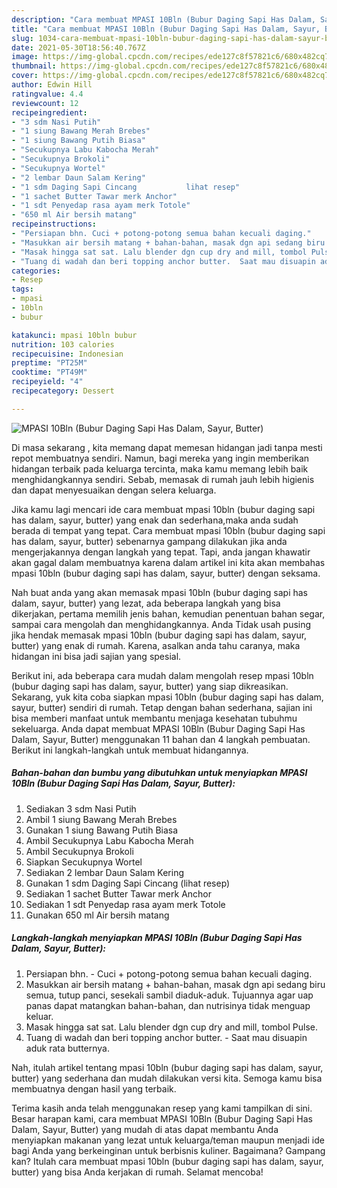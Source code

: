 ```yaml
---
description: "Cara membuat MPASI 10Bln (Bubur Daging Sapi Has Dalam, Sayur, Butter) yang enak Untuk Jualan"
title: "Cara membuat MPASI 10Bln (Bubur Daging Sapi Has Dalam, Sayur, Butter) yang enak Untuk Jualan"
slug: 1034-cara-membuat-mpasi-10bln-bubur-daging-sapi-has-dalam-sayur-butter-yang-enak-untuk-jualan
date: 2021-05-30T18:56:40.767Z
image: https://img-global.cpcdn.com/recipes/ede127c8f57821c6/680x482cq70/mpasi-10bln-bubur-daging-sapi-has-dalam-sayur-butter-foto-resep-utama.jpg
thumbnail: https://img-global.cpcdn.com/recipes/ede127c8f57821c6/680x482cq70/mpasi-10bln-bubur-daging-sapi-has-dalam-sayur-butter-foto-resep-utama.jpg
cover: https://img-global.cpcdn.com/recipes/ede127c8f57821c6/680x482cq70/mpasi-10bln-bubur-daging-sapi-has-dalam-sayur-butter-foto-resep-utama.jpg
author: Edwin Hill
ratingvalue: 4.4
reviewcount: 12
recipeingredient:
- "3 sdm Nasi Putih"
- "1 siung Bawang Merah Brebes"
- "1 siung Bawang Putih Biasa"
- "Secukupnya Labu Kabocha Merah"
- "Secukupnya Brokoli"
- "Secukupnya Wortel"
- "2 lembar Daun Salam Kering"
- "1 sdm Daging Sapi Cincang           lihat resep"
- "1 sachet Butter Tawar merk Anchor"
- "1 sdt Penyedap rasa ayam merk Totole"
- "650 ml Air bersih matang"
recipeinstructions:
- "Persiapan bhn. Cuci + potong-potong semua bahan kecuali daging."
- "Masukkan air bersih matang + bahan-bahan, masak dgn api sedang biru semua, tutup panci, sesekali sambil diaduk-aduk. Tujuannya agar uap panas dapat matangkan bahan-bahan, dan nutrisinya tidak menguap keluar."
- "Masak hingga sat sat. Lalu blender dgn cup dry and mill, tombol Pulse."
- "Tuang di wadah dan beri topping anchor butter.  Saat mau disuapin aduk rata butternya."
categories:
- Resep
tags:
- mpasi
- 10bln
- bubur

katakunci: mpasi 10bln bubur 
nutrition: 103 calories
recipecuisine: Indonesian
preptime: "PT25M"
cooktime: "PT49M"
recipeyield: "4"
recipecategory: Dessert

---
```



![MPASI 10Bln (Bubur Daging Sapi Has Dalam, Sayur, Butter)](https://img-global.cpcdn.com/recipes/ede127c8f57821c6/680x482cq70/mpasi-10bln-bubur-daging-sapi-has-dalam-sayur-butter-foto-resep-utama.jpg)

Di masa  sekarang , kita memang dapat memesan hidangan jadi tanpa mesti repot membuatnya sendiri. Namun, bagi mereka yang ingin memberikan hidangan terbaik pada keluarga tercinta, maka kamu memang lebih baik menghidangkannya sendiri. Sebab, memasak di rumah jauh lebih higienis dan dapat menyesuaikan dengan selera keluarga.

Jika kamu lagi mencari ide cara membuat mpasi 10bln (bubur daging sapi has dalam, sayur, butter) yang enak dan sederhana,maka anda sudah berada di tempat yang tepat. Cara membuat mpasi 10bln (bubur daging sapi has dalam, sayur, butter)  sebenarnya gampang dilakukan jika anda mengerjakannya dengan langkah yang tepat. Tapi, anda jangan khawatir akan gagal dalam membuatnya 
karena dalam artikel ini kita akan membahas mpasi 10bln (bubur daging sapi has dalam, sayur, butter) dengan seksama.  



Nah buat anda yang akan memasak mpasi 10bln (bubur daging sapi has dalam, sayur, butter) yang lezat, ada beberapa langkah yang bisa dikerjakan, pertama memilih jenis bahan, kemudian penentuan bahan segar, sampai cara mengolah dan menghidangkannya. Anda Tidak usah pusing jika hendak memasak mpasi 10bln (bubur daging sapi has dalam, sayur, butter) yang enak di rumah. Karena, asalkan anda  tahu caranya, maka hidangan ini bisa jadi sajian yang spesial.

Berikut ini, ada beberapa cara mudah dalam mengolah resep mpasi 10bln (bubur daging sapi has dalam, sayur, butter) yang siap dikreasikan. Sekarang, yuk kita coba siapkan mpasi 10bln (bubur daging sapi has dalam, sayur, butter) sendiri di rumah. Tetap dengan bahan sederhana, sajian ini bisa memberi manfaat untuk membantu menjaga kesehatan tubuhmu sekeluarga. Anda dapat membuat MPASI 10Bln (Bubur Daging Sapi Has Dalam, Sayur, Butter) menggunakan 11 bahan dan 4 langkah pembuatan. Berikut ini langkah-langkah untuk membuat hidangannya.

<!--inarticleads1-->

##### Bahan-bahan dan bumbu yang dibutuhkan untuk menyiapkan MPASI 10Bln (Bubur Daging Sapi Has Dalam, Sayur, Butter):

1. Sediakan 3 sdm Nasi Putih
1. Ambil 1 siung Bawang Merah Brebes
1. Gunakan 1 siung Bawang Putih Biasa
1. Ambil Secukupnya Labu Kabocha Merah
1. Ambil Secukupnya Brokoli
1. Siapkan Secukupnya Wortel
1. Sediakan 2 lembar Daun Salam Kering
1. Gunakan 1 sdm Daging Sapi Cincang           (lihat resep)
1. Sediakan 1 sachet Butter Tawar merk Anchor
1. Sediakan 1 sdt Penyedap rasa ayam merk Totole
1. Gunakan 650 ml Air bersih matang




<!--inarticleads2-->

##### Langkah-langkah menyiapkan MPASI 10Bln (Bubur Daging Sapi Has Dalam, Sayur, Butter):

1. Persiapan bhn. - Cuci + potong-potong semua bahan kecuali daging.
1. Masukkan air bersih matang + bahan-bahan, masak dgn api sedang biru semua, tutup panci, sesekali sambil diaduk-aduk. Tujuannya agar uap panas dapat matangkan bahan-bahan, dan nutrisinya tidak menguap keluar.
1. Masak hingga sat sat. Lalu blender dgn cup dry and mill, tombol Pulse.
1. Tuang di wadah dan beri topping anchor butter.  - Saat mau disuapin aduk rata butternya.




Nah, itulah artikel tentang  mpasi 10bln (bubur daging sapi has dalam, sayur, butter)  yang sederhana dan mudah dilakukan versi kita. Semoga kamu bisa membuatnya dengan hasil yang terbaik. 

Terima kasih anda telah menggunakan resep yang kami tampilkan di sini. Besar harapan kami, cara membuat  MPASI 10Bln (Bubur Daging Sapi Has Dalam, Sayur, Butter) yang mudah di atas dapat membantu Anda menyiapkan makanan yang lezat untuk keluarga/teman maupun menjadi ide bagi Anda yang berkeinginan untuk berbisnis kuliner. Bagaimana? Gampang kan? Itulah cara membuat mpasi 10bln (bubur daging sapi has dalam, sayur, butter) yang bisa Anda kerjakan di rumah. Selamat mencoba!

